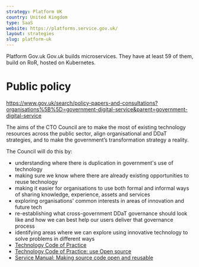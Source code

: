 ```yaml
---
strategy: Platform UK
country: United Kingdom
type: SaaS
website: https://platforms.service.gov.uk/
layout: strategies
slug: platform-uk
---
```


Platform Gov.uk
Gov.uk builds microservices. They have at least 59 of them, build on RoR, hosted on Kubernetes. 

# Public policy
https://www.gov.uk/search/policy-papers-and-consultations?organisations%5B%5D=government-digital-service&parent=government-digital-service


The aims of the CTO Council are to
make the most of existing technology resources across the public sector,
align organisational and DDaT strategies, and to make the government’s
transformation strategy a reality.

The Council will do this by:

- understanding where there is duplication in government's use of technology
- making sure we know where there are already existing opportunities to reuse technology
- making it easier for organisations to use both formal and informal ways of sharing knowledge, experience, assets and services
- exploring organisations' common interests in areas of innovation and future tech
- re-establishing what cross-government DDaT governance should look like and how we can
best help our users deliver that governance process
- identifying areas where we can explore using innovative technology to solve problems in different ways
- [Technology Code of Practice](https://www.gov.uk/guidance/the-technology-code-of-practice)
- [Technology Code of Practice: use Open source](https://www.gov.uk/guidance/be-open-and-use-open-source)
- [Service Manual: Making source code open and reusable](https://www.gov.uk/service-manual/technology/making-source-code-open-and-reusable)